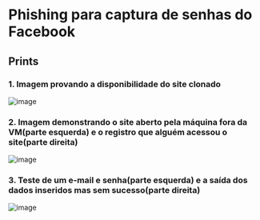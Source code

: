 # Phishing para captura de senhas do Facebook

## Prints

### 1. Imagem provando a disponibilidade do site clonado
![image](https://github.com/user-attachments/assets/2813e15f-bb36-48b6-b819-a5f5e4a99e2b)

### 2. Imagem demonstrando o site aberto pela máquina fora da VM(parte esquerda) e o registro que alguém acessou o site(parte direita) 
![image](https://github.com/user-attachments/assets/55eea6d2-b496-46cb-a73d-4a82eafeb836)

### 3. Teste de um e-mail e senha(parte esquerda) e a saída dos dados inseridos mas sem sucesso(parte direita)
![image](https://github.com/user-attachments/assets/572c0006-2d60-4dfb-bb93-7a3ccb1ae047)
